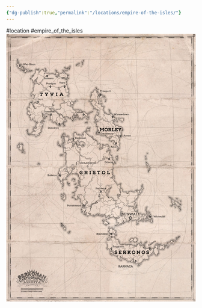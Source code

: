 ```yaml
---
{"dg-publish":true,"permalink":"/locations/empire-of-the-isles/"}
---
```


#location #empire_of_the_isles 
![Map_Empire_of_the_Isles.jpg](/img/user/Blades%20of%20Karnaca/Map_Empire_of_the_Isles.jpg)